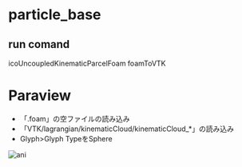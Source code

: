 # particle_base
## run comand
icoUncoupledKinematicParcelFoam
foamToVTK

# Paraview
- 「.foam」の空ファイルの読み込み
- 「VTK/lagrangian/kinematicCloud/kinematicCloud_*」の読み込み
- Glyph>Glyph TypeをSphere

![ani](https://user-images.githubusercontent.com/36812492/226147413-904f94ed-75ce-4b49-aad0-2274df31a646.gif)
